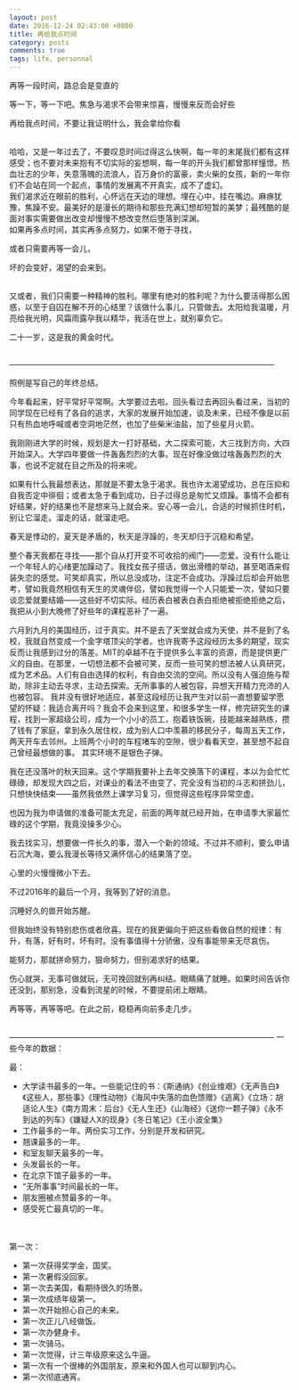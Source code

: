 ```yaml
---
layout: post
date: 2016-12-24 02:43:00 +0800
title: 再给我点时间
category: posts
comments: true
tags: life, personnal
---
```

再等一段时间，路总会是变直的

等一下，等一下吧。焦急与渴求不会带来惊喜，慢慢来反而会好些

再给我点时间，不要让我证明什么，我会拿给你看

<br>
哈哈，又是一年过去了，不要叹息时间过得这么快啊，每一年的末尾我们都有这样感受；也不要对未来抱有不切实际的妄想啊，每一年的开头我们都曾那样憧憬。热血壮志的少年，失意落魄的流浪人，百万身价的富豪，卖火柴的女孩，新的一年你们不会站在同一个起点，事情的发展离不开真实，成不了虚幻。

<br>
我们渴求近在眼前的胜利，心怀远在天边的理想。埋在心中，挂在嘴边。麻痹犹豫，焦躁不安。最美好的是漫长的期待和那些充满幻想却短暂的美梦；最残酷的是面对事实需要做出改变却慢慢不想改变然后堕落到深渊。

<br>
如果再多点时间，其实再多点努力，如果不倦于寻找，

或者只需要再等一会儿，

坏的会变好，渴望的会来到。

<br>
又或者，我们只需要一种精神的胜利。哪里有绝对的胜利呢？为什么要活得那么困惑，以至于自囚在解不开的心结里？该做什么事儿，只管做去。太阳给我温暖，月亮给我光明，风霜雨露孕我以精华，我活在世上，就别辜负它。

二十一岁，这是我的黄金时代。

<br>
——————————————————————————————————

照例是写自己的年终总结。


今年看起来，好平常好平常啊。大学要过去啦。回头看过去再回头看过来，当初的同学现在已经有了各自的追求，大家的发展开始加速，谈及未来，已经不像是以前只有热血地呼喊或者空洞地茫然，也加了些柴米油盐，加了些星月火箭。


我刚刚进大学的时候，规划是大一打好基础，大二探索可能，大三找到方向，大四开始深入。大学四年要做一件轰轰烈烈的大事。现在好像没做过啥轰轰烈烈的大事，也说不定就在目之所及的将来呢。


如果有什么我最想表达，那就是不要太急于渴求。我也许太渴望成功，总在压抑和自我否定中徘徊；或者太急于看到成功，日子过得总是匆忙又烦躁。事情不会都有好结果，好的结果也不是想来马上就会来。安心等一会儿，合适的时候抓住时机，别让它溜走。溜走的话，就溜走吧。


春天是悸动的，夏天是矛盾的，秋天是浮躁的，冬天却归于沉稳和希望。


整个春天我都在寻找——那个自从打开变不可收拾的阀门——恋爱。没有什么能让一个年轻人的心绪更加躁动了。我找女孩子搭话，做出滑稽的举动，甚至喝酒来假装失恋的感觉。可笑却真实，所以总没成功，注定不会成功。浮躁过后却会开始思考，譬如我竟然相信有天生的灵魂伴侣，譬如我觉得一个人只能爱一次，譬如只要谈恋爱就要结婚——这些好不切实际。经历表白被表白表白拒绝被拒绝拒绝之后，我把从小到大晚修了好些年的课程恶补了一遍。


六月到九月的美国经历，过于真实。并不是去了天堂就会成为天使，并不是到了名校，我就自然变成一个金字塔顶尖的学者。也许我寄予这段经历太多的期望，现实反而让我感到过分的落差。MIT的卓越不在于提供多么丰富的资源，而是提供更广义的自由。在那里，一切想法都不会被可笑，反而一些可笑的想法被人认真研究，成为艺术品。人们有自由选择的权利，有自由交流的空间。所以没有人强迫施与帮助，除非主动去寻求，主动去探索。无所事事的人被包容，异想天开精力充沛的人也被包容。
我并没有很好地适应，甚至这段经历让我产生对以前一直想要留学愿望的怀疑：我适合离开吗？我会不会来到这里，和很多学生一样，修完研究生的课程，找到一家超级公司，成为一个小小的员工，抱着铁饭碗，技能越来越熟练，攒了钱有了家庭，拿到永久居住权，成为别人口中羡慕的移民分子，每周五天工作，两天开车去邻州。上班两个小时的车程堵车的空隙，很少看看天空，甚至想不起自己曾经最想做的事。
其实环境不是银色子弹。


我在还没落叶的秋天回来。这个学期我要补上去年交换落下的课程，本以为会忙忙碌碌，却发现大四之后，对课业的看法不由变了，完全没有当初的斗志和拼劲儿，只想快快结束——虽然我依然上课学习复习，但觉得这些程序异常空虚。

也因为我为申请做的准备可能太充足，前面的两年就已经开始，在申请季大家最忙碌的这个学期，我竟没操多少心。

我去找实习，想要做一件长久的事，潜入一个新的领域。不过并不顺利，要么申请石沉大海，要么我漫长等待又满怀信心的结果落了空。


心里的火慢慢微小下去。

不过2016年的最后一个月，我等到了好的消息。

沉睡好久的兽开始苏醒。

但我始终没有特别悲伤或者欣喜。现在的我更偏向于把这些看做自然的规律：有升，有落，好有时，坏有时。没有事值得十分骄傲，没有事能带来无尽哀伤。

能努力，那就拼命努力，狠命努力，但别渴求好的结果。

伤心就哭，无事可做就玩，无可挽回就别再纠结。眼睛痛了就睡。如果时间告诉你还没到，那别急，没看到流星的时候，不要提前闭上眼睛。

再等等，再等等吧。在此之前，稳稳再向前多走几步。

<br>
——————————————————————————————————
一些今年的数据：

最：

- 大学读书最多的一年。一些能记住的书：《斯通纳》《创业维艰》《无声告白》《这些人，那些事》《理性动物》《海风中失落的血色馈赠》《逃离》《立场：胡适论人生》《南方周末：后台》《无人生还》《山海经》《送你一颗子弹》《永不到达的列车》《嫌疑人X的现身》《冬日笔记》《王小波全集》
- 工作最多的一年。两份实习工作，分别是开发和研究。
- 翘课最多的一年。
- 和室友聊天最多的一年。
- 头发最长的一年。
- 在北京下馆子最多的一年。
- “无所事事”时间最长的一年。
- 朋友圈被点赞最多的一年。
- 感受死亡最真切的一年。
<br>
<br>
第一次：

- 第一次获得奖学金，国奖。
- 第一次暑假没回家。
- 第一次去美国，看期待很久的场景。
- 第一次成绩年级第一。
- 第一次开始担心自己的未来。
- 第一次正儿八经做饭。
- 第一次办健身卡。
- 第一次骑马。
- 第一次觉得，计三年级原来这么牛逼。
- 第一次有一个很棒的外国朋友，原来和外国人也可以聊到内心。
- 第一次彻底通宵。
